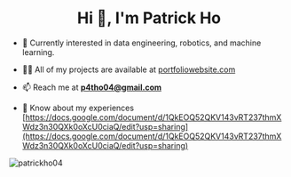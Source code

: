 <h1 align="center">Hi 👋, I'm Patrick Ho</h1>

- 🌱 Currently interested in data engineering, robotics, and machine learning.

- 👨‍💻 All of my projects are available at [portfoliowebsite.com](portfoliowebsite.com)

- 📫 Reach me at **p4tho04@gmail.com**

- 📄 Know about my experiences [https://docs.google.com/document/d/1QkEOQ52QKV143vRT237thmXWdz3n30QXk0oXcU0ciaQ/edit?usp=sharing](https://docs.google.com/document/d/1QkEOQ52QKV143vRT237thmXWdz3n30QXk0oXcU0ciaQ/edit?usp=sharing)

<p><img align="center" src="https://github-readme-stats.vercel.app/api/top-langs?username=patrickho04&show_icons=true&locale=en&layout=compact" alt="patrickho04" /></p>
